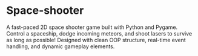 # Space-shooter
A fast-paced 2D space shooter game built with Python and Pygame. Control a spaceship, dodge incoming meteors, and shoot lasers to survive as long as possible! Designed with clean OOP structure, real-time event handling, and dynamic gameplay elements.
